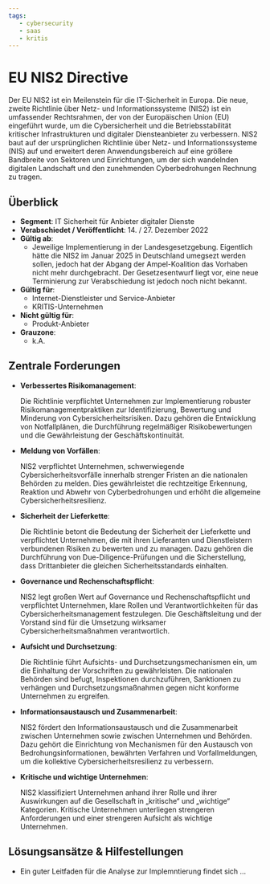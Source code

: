 ```yaml
---
tags:
   - cybersecurity
   - saas
   - kritis
---
```


# EU NIS2 Directive

Der EU NIS2 ist ein Meilenstein für die IT-Sicherheit in Europa. Die neue, zweite Richtlinie über Netz- und Informationssysteme (NIS2) ist ein umfassender Rechtsrahmen, der von der Europäischen Union (EU) eingeführt wurde, um die Cybersicherheit und die Betriebsstabilität kritischer Infrastrukturen und digitaler Diensteanbieter zu verbessern. NIS2 baut auf der ursprünglichen Richtlinie über Netz- und Informationssysteme (NIS) auf und erweitert deren Anwendungsbereich auf eine größere Bandbreite von Sektoren und Einrichtungen, um der sich wandelnden digitalen Landschaft und den zunehmenden Cyberbedrohungen Rechnung zu tragen.

## Überblick

* **Segment**: IT Sicherheit für Anbieter digitaler Dienste
* **Verabschiedet / Veröffentlicht**: 14. / 27. Dezember 2022
* **Gültig ab**:
  * Jeweilige Implementierung in der Landesgesetzgebung. Eigentlich hätte die NIS2 im Januar 2025 in Deutschland umegsezt werden sollen, jedoch hat der Abgang der Ampel-Koalition das Vorhaben nicht mehr durchgebracht. Der Gesetzesentwurf liegt vor, eine neue Terminierung zur Verabschiedung ist jedoch noch nicht bekannt. 
* **Gültig für**:
  * Internet-Dienstleister und Service-Anbieter
  * KRITIS-Unternehmen
* **Nicht gültig für**:
  * Produkt-Anbieter
* **Grauzone**:
  * k.A.



## Zentrale Forderungen

* **Verbessertes Risikomanagement**:

  Die Richtlinie verpflichtet Unternehmen zur Implementierung robuster Risikomanagementpraktiken zur Identifizierung, Bewertung und Minderung von Cybersicherheitsrisiken. Dazu gehören die Entwicklung von Notfallplänen, die Durchführung regelmäßiger Risikobewertungen und die Gewährleistung der Geschäftskontinuität.

* **Meldung von Vorfällen**:

  NIS2 verpflichtet Unternehmen, schwerwiegende Cybersicherheitsvorfälle innerhalb strenger Fristen an die nationalen Behörden zu melden. Dies gewährleistet die rechtzeitige Erkennung, Reaktion und Abwehr von Cyberbedrohungen und erhöht die allgemeine Cybersicherheitsresilienz.

* **Sicherheit der Lieferkette**:

  Die Richtlinie betont die Bedeutung der Sicherheit der Lieferkette und verpflichtet Unternehmen, die mit ihren Lieferanten und Dienstleistern verbundenen Risiken zu bewerten und zu managen. Dazu gehören die Durchführung von Due-Diligence-Prüfungen und die Sicherstellung, dass Drittanbieter die gleichen Sicherheitsstandards einhalten.

* **Governance und Rechenschaftspflicht**:

  NIS2 legt großen Wert auf Governance und Rechenschaftspflicht und verpflichtet Unternehmen, klare Rollen und Verantwortlichkeiten für das Cybersicherheitsmanagement festzulegen. Die Geschäftsleitung und der Vorstand sind für die Umsetzung wirksamer Cybersicherheitsmaßnahmen verantwortlich.

* **Aufsicht und Durchsetzung**:

  Die Richtlinie führt Aufsichts- und Durchsetzungsmechanismen ein, um die Einhaltung der Vorschriften zu gewährleisten. Die nationalen Behörden sind befugt, Inspektionen durchzuführen, Sanktionen zu verhängen und Durchsetzungsmaßnahmen gegen nicht konforme Unternehmen zu ergreifen.

* **Informationsaustausch und Zusammenarbeit**:

  NIS2 fördert den Informationsaustausch und die Zusammenarbeit zwischen Unternehmen sowie zwischen Unternehmen und Behörden. Dazu gehört die Einrichtung von Mechanismen für den Austausch von Bedrohungsinformationen, bewährten Verfahren und Vorfallmeldungen, um die kollektive Cybersicherheitsresilienz zu verbessern.

* **Kritische und wichtige Unternehmen**:

  NIS2 klassifiziert Unternehmen anhand ihrer Rolle und ihrer Auswirkungen auf die Gesellschaft in „kritische“ und „wichtige“ Kategorien. Kritische Unternehmen unterliegen strengeren Anforderungen und einer strengeren Aufsicht als wichtige Unternehmen.



## Lösungsansätze & Hilfestellungen

* Ein guter Leitfaden für die Analyse zur Implemntierung findet sich ...
